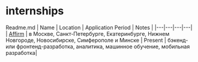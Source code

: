 # internships
Readme.md
| Name | Location | Application Period | Notes  |
|---|---|---|---|
| [Affirm](https://yandex.ru/yaintern/)  | в Москве, Санкт-Петербурге, Екатеринбурге, Нижнем Новгороде, Новосибирске, Симферополе и Минске | Present | бэкенд- или фронтенд-разработка, аналитика, машинное обучение, мобильная разработка|
